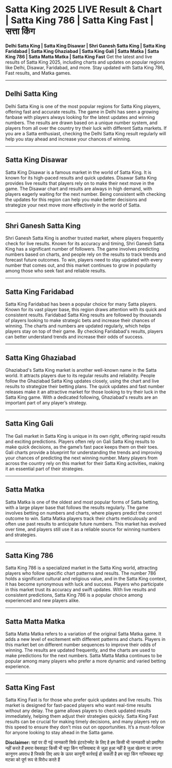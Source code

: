 # Satta King 2025 LIVE Result & Chart | Satta King 786 | Satta King Fast | सत्ता किंग

**Delhi Satta King​ | Satta King Disawar​ | Shri Ganesh Satta King​ | Satta King Faridabad​ | Satta King Ghaziabad​ | Satta King​ Gali | Satta Matka​ | Satta King 786​ | Satta Matta Matka​ | Satta King Fast​**  Get the latest and live results of Satta King 2025, including charts and updates on popular regions like Delhi, Disawar, Faridabad, and more. Stay updated with Satta King 786, Fast results, and Matka games.

---

## Delhi Satta King​

Delhi Satta King is one of the most popular regions for Satta King players, offering fast and accurate results. The game in Delhi has seen a growing fanbase with players always looking for the latest updates and winning numbers. The results are drawn based on a unique number system, and players from all over the country try their luck with different Satta markets. If you are a Satta enthusiast, checking the Delhi Satta King result regularly will help you stay ahead and increase your chances of winning.

---

## Satta King Disawar​

Satta King Disawar is a famous market in the world of Satta King. It is known for its high-paced results and quick updates. Disawar Satta King provides live results that players rely on to make their next move in the game. The Disawar chart and results are always in high demand, with players eagerly waiting for the next number. Being consistent with checking the updates for this region can help you make better decisions and strategize your next move more effectively in the world of Satta.

---

## Shri Ganesh Satta King​

Shri Ganesh Satta King is another trusted market, where players frequently check for live results. Known for its accuracy and timing, Shri Ganesh Satta King has a significant number of followers. The game involves predicting numbers based on charts, and people rely on the results to track trends and forecast future outcomes. To win, players need to stay updated with every number that comes out, and this market continues to grow in popularity among those who seek fast and reliable results.

---

## Satta King Faridabad​

Satta King Faridabad has been a popular choice for many Satta players. Known for its vast player base, this region draws attention with its quick and consistent results. Faridabad Satta King results are followed by thousands of players looking to make strategic bets and increase their chances of winning. The charts and numbers are updated regularly, which helps players stay on top of their game. By checking Faridabad's results, players can better understand trends and increase their odds of success.

---

## Satta King Ghaziabad​

Ghaziabad's Satta King market is another well-known name in the Satta world. It attracts players due to its regular results and reliability. People follow the Ghaziabad Satta King updates closely, using the chart and live results to strategize their betting plans. The quick updates and fast number releases make it an attractive market for those looking to try their luck in the Satta King game. With a dedicated following, Ghaziabad's results are an important part of any player’s strategy.

---

## Satta King Gali

The Gali market in Satta King is unique in its own right, offering rapid results and exciting predictions. Players often rely on Gali Satta King results to make quick decisions, as the game’s fast pace keeps them on their toes. Gali charts provide a blueprint for understanding the trends and improving your chances of predicting the next winning number. Many players from across the country rely on this market for their Satta King activities, making it an essential part of their strategies.

---

## Satta Matka​

Satta Matka is one of the oldest and most popular forms of Satta betting, with a large player base that follows the results regularly. The game involves betting on numbers and charts, where players predict the correct outcome to win. Satta Matka players track their charts meticulously and often use past results to anticipate future numbers. This market has evolved over time, and players still use it as a reliable source for winning numbers and strategies.

---

## Satta King 786​

Satta King 786 is a specialized market in the Satta King world, attracting players who follow specific chart patterns and results. The number 786 holds a significant cultural and religious value, and in the Satta King context, it has become synonymous with luck and success. Players who participate in this market trust its accuracy and swift updates. With live results and consistent predictions, Satta King 786 is a popular choice among experienced and new players alike.

---

## Satta Matta Matka​

Satta Matta Matka refers to a variation of the original Satta Matka game. It adds a new level of excitement with different patterns and charts. Players in this market bet on different number sequences to improve their odds of winning. The results are updated frequently, and the charts are used to make predictions for the next numbers. Satta Matta Matka continues to be popular among many players who prefer a more dynamic and varied betting experience.

---

## Satta King Fast​

Satta King Fast is for those who prefer quick updates and live results. This market is designed for fast-paced players who want real-time results without any delay. The game allows players to check updated results immediately, helping them adjust their strategies quickly. Satta King Fast results can be crucial for making timely decisions, and many players rely on this speed to ensure they don’t miss out on opportunities. It’s a must-follow for anyone looking to stay ahead in the Satta game.

**Disclaimer:** यहां पर दी गई जानकारी सिर्फ इंटरटेनमेंट के लिए है हम किसी भी जानकारी को प्रमाणित नहीं करते हैं हमारा वेबसाइट किसी भी सट्टा किंग गाजियाबाद से जुड़ा हुआ नहीं है जुआ खेलना या लगाना कानूनन अपराध है जिसके लिए आप के ऊपर कानूनी कार्रवाई हो सकती है हम सट्टा किंग गाजियाबाद सट्टा मटका को पूर्ण रूप से विरोध करते हैं
 
